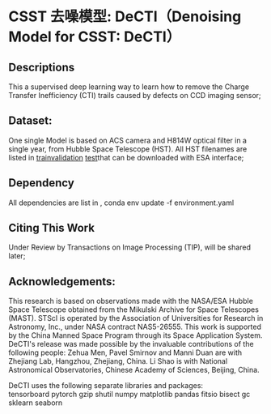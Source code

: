 # CSST 去噪模型: DeCTI（Denoising Model for CSST: DeCTI）

## Descriptions
This a supervised deep learning way to learn how to remove the Charge Transfer Inefficiency (CTI) trails caused by defects on CCD imaging sensor;

## Dataset:
One single Model is based on ACS camera and H814W optical filter in a single year, from Hubble Space Telescope (HST).
All HST filenames are listed in [train](config/train.csv)[validation](config/val.csv) [test](config/test.csv)that can be downloaded with ESA interface;

## Dependency
All dependencies are list in [](environment.yaml),
    conda env update -f environment.yaml

## Citing This Work
Under Review by Transactions on Image Processing (TIP), will be shared later;

## Acknowledgements:
This research is based on observations made with the NASA/ESA Hubble Space Telescope obtained from the Mikulski Archive for Space Telescopes (MAST). STScI is operated by the Association of Universities for Research in Astronomy, Inc., under NASA contract NAS5-26555.
This work is supported by the China Manned Space Program through its Space Application System.
DeCTI's release was made possible by the invaluable contributions of the following people:
Zehua Men, Pavel Smirnov and Manni Duan are with Zhejiang Lab, Hangzhou, Zhejiang, China.
Li Shao is with National Astronomical Observatories, Chinese Academy of Sciences, Beijing, China.

DeCTI uses the following separate libraries and packages:  
tensorboard
pytorch
gzip
shutil
numpy
matplotlib
pandas
fitsio
bisect
gc
sklearn
seaborn










